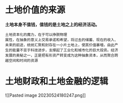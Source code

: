 # 土地价值的来源
**土地本身不值钱，值钱的是土地之上的经济活动。**
```
土地资本化的魔力，在于可以挣脱物理
属性，在抽象的意义上交易承诺和希望，将过去的储蓄、现在的收入、
未来的前途，统统汇聚和封存在一小片土地上，使其价值暴增。由此产
生的能量不亚于科技进步，支撑起了工业化和城市化的巨大投资。经济
发展的奥秘之一，正是把有形资产转变成为这种抽象资本，从而聚合跨
越空间和时间的资源
```
# 土地财政和土地金融的逻辑
![[Pasted image 20230524180247.png]]